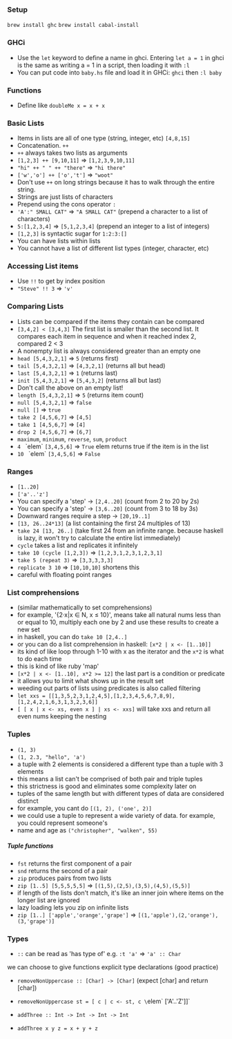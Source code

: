 ### Setup
`brew install ghc`
`brew install cabal-install`

### GHCi
- Use the `let` keyword to define a name in ghci.  Entering `let a = 1` in ghci is the same as writing a = 1 in a script, then loading it with `:l`
- You can put code into `baby.hs` file and load it in GHCi: `ghci` then `:l baby`

### Functions
- Define like `doubleMe x = x + x`

### Basic Lists
- Items in lists are all of one type (string, integer, etc) `[4,8,15]`
- Concatenation. `++`
- `++` always takes two lists as arguments
- `[1,2,3] ++ [9,10,11]` => `[1,2,3,9,10,11]`
- `"hi" ++ " " ++ "there"` => `"hi there"`
- `['w','o'] ++ ['o','t']` => `"woot"`
- Don't use `++` on long strings because it has to walk through the entire string.
- Strings are just lists of characters
- Prepend using the cons operator `:`
- `'A':" SMALL CAT"` => `"A SMALL CAT"` (prepend a character to a list of characters)
- `5:[1,2,3,4]` => `[5,1,2,3,4]` (prepend an integer to a list of integers)
- `[1,2,3]` is syntactic sugar for `1:2:3:[]`
- You can have lists within lists
- You cannot have a list of different list types (integer, character, etc)

### Accessing List items
- Use `!!` to get by index position
- `"Steve" !! 3` => `'v'`

### Comparing Lists
- Lists can be compared if the items they contain can be compared
- `[3,4,2] < [3,4,3]` The first list is smaller than the second list.  It compares each item in sequence and when it reached index 2, compared 2 < 3
- A nonempty list is always considered greater than an empty one
- `head [5,4,3,2,1]` => `5` (returns first)
- `tail [5,4,3,2,1]` => `[4,3,2,1]` (returns all but head)
- `last [5,4,3,2,1]` => `1` (returns last)
- `init [5,4,3,2,1]` => `[5,4,3,2]` (returns all but last)
- Don't call the above on an empty list!
- `length [5,4,3,2,1]` => `5` (returns item count)
- `null [5,4,3,2,1]` => `false`
- `null []` => `true`
- `take 2 [4,5,6,7]` => `[4,5]`
- `take 1 [4,5,6,7]` => `[4]`
- `drop 2 [4,5,6,7]` => `[6,7]`
- `maximum`, `minimum`, `reverse`, `sum`, `product`
- `4 ` \`elem\` `[3,4,5,6]` => `True` elem returns true if the item is in the list
- `10 ` \`elem\` `[3,4,5,6]` => `False`

### Ranges
- `[1..20]`
- `['a'..'z']`
- You can specify a 'step' -> `[2,4..20]` (count from 2 to 20 by 2s)
- You can specify a 'step' -> `[3,6..20]` (count from 3 to 18 by 3s)
- Downward ranges require a step -> `[20,19..1]`
- `[13, 26..24*13]` (a list containing the first 24 multiples of 13)
- `take 24 [13, 26..]` (take first 24 from an infinite range.  because haskell is lazy, it won't try to calculate the entire list immediately)
- `cycle` takes a list and replicates it infinitely
- `take 10 (cycle [1,2,3])` => `[1,2,3,1,2,3,1,2,3,1]`
- `take 5 (repeat 3)` => `[3,3,3,3,3]`
- `replicate 3 10` => `[10,10,10]` shortens this
- careful with floating point ranges

### List comprehensions
- (similar mathematically to set comprehensions)
- for example, '{2·x|x ∈ N, x ≤ 10}', means take all natural nums less than or equal to 10, multiply each one by 2 and use these results to create a new set
- in haskell, you can do `take 10 [2,4..]`
- or you can do a list comprehension in haskell: `[x*2 | x <- [1..10]]`
- its kind of like loop through 1-10 with x as the iterator and the `x*2` is what to do each time
- this is kind of like ruby 'map'
- `[x*2 | x <- [1..10], x*2 >= 12]` the last part is a condition or predicate
- it allows you to limit what shows up in the result set
- weeding out parts of lists using predicates is also called filtering
- `let xxs = [[1,3,5,2,3,1,2,4,5],[1,2,3,4,5,6,7,8,9],[1,2,4,2,1,6,3,1,3,2,3,6]]`
- `[ [ x | x <- xs, even x ] | xs <- xxs]` will take xxs and return all even nums keeping the nesting

### Tuples
- `(1, 3)`
- `(1, 2.3, "hello", 'a')`
- a tuple with 2 elements is considered a different type than a tuple with 3 elements
- this means a list can't be comprised of both pair and triple tuples
- this strictness is good and eliminates some complexity later on
- tuples of the same length but with different types of data are considered distinct
- for example, you cant do `[(1, 2), ('one', 2)]`
- we could use a tuple to represent a wide variety of data.  for example, you could represent someone's
- name and age as `("christopher", "walken", 55)`
##### Tuple functions
- `fst` returns the first component of a pair
- `snd` returns the second of a pair
- `zip` produces pairs from two lists
- `zip [1..5] [5,5,5,5,5]` => `[(1,5),(2,5),(3,5),(4,5),(5,5)]`
- if length of the lists don't match, it's like an inner join where items on the longer list are ignored
- lazy loading lets you zip on infinite lists
- `zip [1..] ['apple','orange','grape']` => `[(1,'apple'),(2,'orange'),(3,'grape')]`

### Types
- `::` can be read as 'has type of'
e.g. `:t 'a'` => `'a' :: Char`

we can choose to give functions explicit type declarations (good practice)
- `removeNonUppercase :: [Char] -> [Char]` (expect [char] and return [char])
- `removeNonUppercase st = [ c | c <- st, c \`elem\` ['A'..'Z']]`

- `addThree :: Int -> Int -> Int -> Int`
- `addThree x y z = x + y + z`


